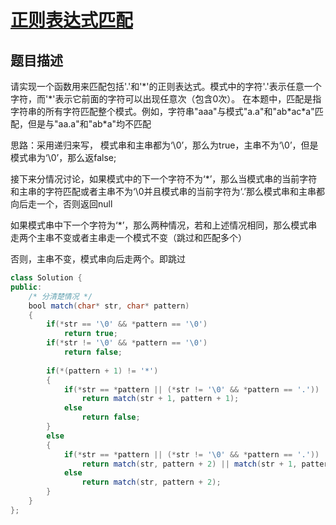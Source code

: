# [正则表达式匹配](https://www.nowcoder.com/practice/45327ae22b7b413ea21df13ee7d6429c?tpId=13&tqId=11205&tPage=3&rp=3&ru=/ta/coding-interviews&qru=/ta/coding-interviews/question-ranking)

## 题目描述

请实现一个函数用来匹配包括'.'和'\*'的正则表达式。模式中的字符'.'表示任意一个字符，而'\*'表示它前面的字符可以出现任意次（包含0次）。 在本题中，匹配是指字符串的所有字符匹配整个模式。例如，字符串"aaa"与模式"a.a"和"ab\*ac\*a"匹配，但是与"aa.a"和"ab*a"均不匹配



思路：采用递归来写， 模式串和主串都为‘\0’，那么为true，主串不为‘\0’，但是模式串为‘\0’，那么返false;

接下来分情况讨论，如果模式中的下一个字符不为‘*’，那么当模式串的当前字符和主串的字符匹配或者主串不为‘\0并且模式串的当前字符为‘.’那么模式串和主串都向后走一个，否则返回null

如果模式串中下一个字符为‘*’，那么两种情况，若和上述情况相同，那么模式串走两个主串不变或者主串走一个模式不变（跳过和匹配多个）

否则，主串不变，模式串向后走两个。即跳过

```java
class Solution {
public:
    /* 分清楚情况 */
    bool match(char* str, char* pattern)
    {
        if(*str == '\0' && *pattern == '\0')
            return true;
        if(*str != '\0' && *pattern == '\0')
            return false;
        
        if(*(pattern + 1) != '*')
        {
            if(*str == *pattern || (*str != '\0' && *pattern == '.'))
                return match(str + 1, pattern + 1);
            else
                return false;
        }
        else
        {
            if(*str == *pattern || (*str != '\0' && *pattern == '.'))
                return match(str, pattern + 2) || match(str + 1, pattern);// 跳过和匹配多个的情况
            else
                return match(str, pattern + 2);
        }
    }
};
```

